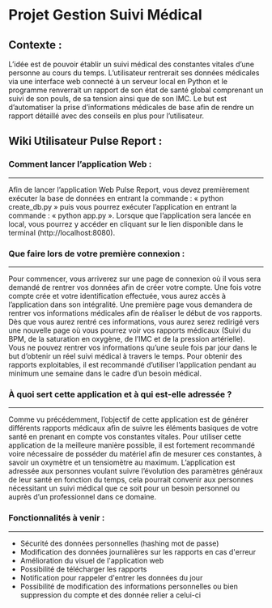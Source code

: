 # Projet Gestion Suivi Médical

## Contexte : 
L’idée est de pouvoir établir un suivi médical des constantes vitales d’une personne au cours du temps. L’utilisateur rentrerait ses données médicales via une interface web connecté à un serveur local en Python et le programme renverrait un rapport de son état de santé global comprenant un suivi de son pouls, de sa tension ainsi que de son IMC. Le but est d’automatiser la prise d’informations médicales de base afin de rendre un rapport détaillé avec des conseils en plus pour l’utilisateur.

## Wiki Utilisateur Pulse Report :

### Comment lancer l’application Web :
---

Afin de lancer l’application Web Pulse Report, vous devez premièrement exécuter la base de données en entrant la commande : « python create_db.py » puis vous pourrez exécuter l’application en entrant la commande : « python app.py ». Lorsque que l’application sera lancée en local, vous pourrez y accéder en cliquant sur le lien disponible dans le terminal (http://localhost:8080).

### Que faire lors de votre première connexion :
---

Pour commencer, vous arriverez sur une page de connexion où il vous sera demandé de rentrer vos données afin de créer votre compte. Une fois votre compte crée et votre identification effectuée, vous aurez accès à l’application dans son intégralité. Une première page vous demandera de rentrer vos informations médicales afin de réaliser le début de vos rapports. Dès que vous aurez rentré ces informations, vous aurez serez redirigé vers une nouvelle page où vous pourrez voir vos rapports médicaux (Suivi du BPM, de la saturation en oxygène, de l’IMC et de la pression artérielle). Vous ne pouvez rentrer vos informations qu’une seule fois par jour dans le but d’obtenir un réel suivi médical à travers le temps. Pour obtenir des rapports exploitables, il est recommandé d’utiliser l’application pendant au minimum une semaine dans le cadre d’un besoin médical.

### À quoi sert cette application et à qui est-elle adressée ?
---

Comme vu précédemment, l’objectif de cette application est de générer différents rapports médicaux afin de suivre les éléments basiques de votre santé en prenant en compte vos constantes vitales. Pour utiliser cette application de la meilleure manière possible, il est fortement recommandé voire nécessaire de posséder du matériel afin de mesurer ces constantes, à savoir un oxymètre et un tensiomètre au maximum. L’application est adressée aux personnes voulant suivre l’évolution des paramètres généraux de leur santé en fonction du temps, cela pourrait convenir aux personnes nécessitant un suivi médical que ce soit pour un besoin personnel ou auprès d’un professionnel dans ce domaine.

### Fonctionnalités à venir :
---

- Sécurité des données personnelles (hashing mot de passe)
- Modification des données journalières sur les rapports en cas d'erreur
- Amélioration du visuel de l'application web
- Possibilité de télécharger les rapports
- Notification pour rappeler d'entrer les données du jour
- Possibilité de modification des informations personnelles ou bien suppression du compte et des donnée relier a celui-ci
